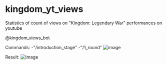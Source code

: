 # kingdom_yt_views

Statistics of count of views on "Kingdom: Legendary War" performances on youtube 

@kingdom_views_bot

Commands:
-"/introduction_stage"
-"/1_round"
![image](https://user-images.githubusercontent.com/22410511/114179377-8ea77900-9947-11eb-8069-8583796bdb35.png)

Result:
![image](https://user-images.githubusercontent.com/22410511/114178735-c8c44b00-9946-11eb-90ad-7f1ea384e48c.png)
